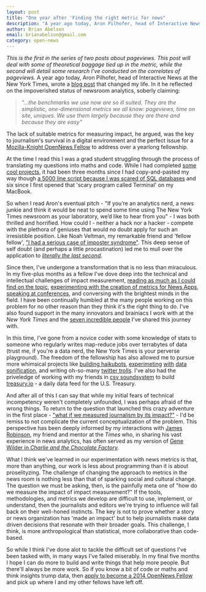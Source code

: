 ```yaml
---
layout: post
title: "One year after 'Finding the right metric for news"
description: "A year ago today, Aron Pilhofer, head of Interactive News at the New York Times, wrote a blogpost that changed my life."
author: Brian Abelson
email: brianabelson@gmail.com
category: open-news
---
```


_This is the first in the series of two posts about pageviews.  This post will deal with some of theoretical baggage tied up in the metric, while the second will detail some research I've conducted on the correlates of pageviews._
A year ago today, Aron Pilhofer, head of Interactive News at the New York Times, wrote a [blog post](http://aronpilhofer.com/post/27993980039/the-right-metric-for-news) that changed my life.  In it he reflected on the impoverished status of newsroom analytics, soberly claiming: 

>_"...the benchmarks we use now are so ill suited. They are the simplistic, one-dimensional metrics we all know: pageviews, time on site, uniques. We use them largely because they are there and because they are easy"_

The lack of suitable metrics for measuring impact, he argued, was the key to journalism's survival in a digital environment and the perfect issue for a [Mozilla-Knight OpenNews Fellow](http://www.mozillaopennews.org/fellowships/) to address over a yearlong fellowship.

At the time I read this I was a grad student struggling through the process of translating my questions into maths and code. While I had completed [some cool projects](http://brianabelson.com/assets/sqfmosques.pdf), it had been three months since I had copy-and-pasted my way though [a 5000 line script because I was scared of SQL databases](http://www.youtube.com/embed/OEkNu3HIn58) and six since I first opened that 'scary program called Terminal' on my MacBook.

So when I read Aron's eventual pitch - "If you’re an analytics nerd, a news junkie and think it would be neat to spend some time using The New York Times newsroom as your laboratory, we’d like to hear from you" - I was both thrilled and horrified.  How could I - neither a hack nor a hacker -  compete with the plethora of geniuses that would no doubt apply for such an irresistible position. Like Noah Veltman, my remarkable friend and 'fellow fellow', ["I had a serious case of imposter syndrome"](http://veltman.tumblr.com/post/56132893301/code-the-newsroom-and-self-doubt). This deep sense of self doubt (and perhaps a little procastination) led me to mull over the application to [_literally the last second_](http://www.niemanlab.org/2012/11/luring-developers-into-the-newsroom-a-new-class-of-knight-mozilla-fellows-tries-to-bridge-a-cultural-divide/).

Since then, I've undergone a transformation that is no less than miraculous.  In my five-plus months as a fellow I've dove deep into the technical and intellectual challenges of impact measurement, [reading as much as I could find on the topic](http://brianabelson.com/open-news/2013/04/02/Impact-Bibliography.html), [experimenting with the creation of metrics for News Apps](http://brianabelson.com/open-news/2013/03/18/A-Metric-For-News-Apps.html), [speaking at conferences](http://vimeo.com/65113344), and conversing with the brightest minds in the field.  I have been continually humbled at the many people working on this problem for no other reason than they think it's the right thing to do.  I've also found support in the many innovators and brainiacs I work with at the _New York Times_ and the [seven incredible people](http://www.mozillaopennews.org/fellowships/2013meet.html) I've shared this journey with. 

In this time, I've gone from a novice coder with some knowledge of stats to someone who regularly writes map-reduce jobs over terrabytes of data (trust me, if you're a data nerd, the New York Times is your perverse playground). The freedom of the fellowship has also allowed me to pursue more whimsical projects like [building haikubots](https://twitter.com/haikugrams), [experimeting](http://www.meetup.com/nyhackr/events/111193682/) [with](https://github.com/csv/ddr) [data sonification](http://fms.csvsoundsystem.com/), and writing oh-so-many [twitter trolls](https://github.com/abelsonlive/regextweet). I've also had the priveledge of working with my friends in [csv soundsystem](http://csvsoundsystem.com) to build [treasury.io](http://treasury.io) - a daily data feed for the U.S. Treasury.

And after all of this I can say that while my initial fears of technical incompetency weren't completely unfounded, I was perhaps afraid of the wrong things.  To return to the question that launched this crazy adventure in the first place - ["what if we measured journalism by its impact?"](http://www.greglinch.com/2012/01/quantifying-impact-a-better-metric-for-measuring-journalism.html) - I'd be remiss to not complicate the current conceptualization of the problem.  This perspective has been deeply informed by my interactions with [James Robinson](https://twitter.com/jamesgrobinson), my friend and mentor at the _Times_  who, in sharing his vast experience in news analytics, has often served as my version of [Gene Wilder in _Charlie and the Chocolate Factory_](http://www.youtube.com/watch?v=2Zail7Gdqro).

What I think we've learned in our experimentation with news metrics is that, more than anything, our work is less about programming than it is about proselityzing.  The challenge of changing the approach to metrics in the news room is nothing less than that of sparking social and cultural change. The question we must be asking, then, is the painfully meta one of "how do we measure the impact of impact measurement?" If the tools, methodologies, and metrics we develop are difficult to use, implement, or understand, then the journalists and editors we're trying to influence will fall back on their well-honed instincts. The key is not to prove whether a story or news organization has 'made an impact' but to help journalists make data driven decisions that resonate with their broader goals. This challenge, I think, is more anthropological than statistical, more collaborative than code-based.

So while I think I've done alot to tackle the difficult set of questions I've been tasked with, in many ways I've failed miserably.  In my final five months I hope I can do more to build and write things that help more people.  But there'll always be more work.  So if you know a bit of code or maths and think insights trump data, then [apply to become a 2014 OpenNews Fellow](http://www.mozillaopennews.org/fellowships/) and pick up where I and my other fellows have left off.  

